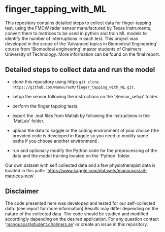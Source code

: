 # finger_tapping_with_ML
This repository contains detailed steps to collect data for finger-tapping test, using the FMCW radar sensor manufactured by Texas Instruments, convert them to matrices to be used in python and train ML models to identify the number of interruptions in each test. This project was developed in the scope of the 'Advanced topics in Biomedical Engineering' course from 'Biomedical engineering' master students of Chalmers University of Technology.
More information can be found on the final report.




## Detailed steps to collect data and run the model
- clone this repository using https ``` git clone https://github.com/ManourasM/finger_tapping_with_ML.git ```.

- setup the sensor following the instructions on the 'Sensor_setup' folder.

- perform the finger tapping tests.

- export the .mat files from Matlab by following the instructions in the 'MatLab' folder.

- upload the data to kaggle or the coding environment of your choice (the provided code is developed in Kaggle so you need to modify some paths if you choose another environment).

- run and optionally modify the Python code for the preprocessing of the data and the model training located on the 'Python' folder.


Our own dataset with self collected data and a few physiotherapist data is located in this path: 'https://www.kaggle.com/datasets/manousos/all-matrices-new'.


## Disclaimer 

The code presented here was developed and tested for our self-collected data. (see report for more information)
Results may differ depending on the nature of the collected data.
The code should be studied and modified accordingly depending on the desired application.
For any question contact 'manousos@student.chalmers.se' or create an issue in this repository.